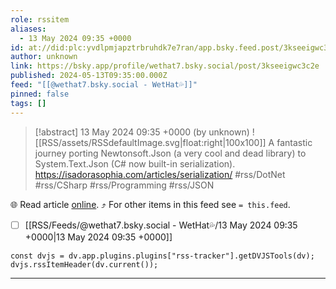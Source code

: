 ```yaml
---
role: rssitem
aliases:
  - 13 May 2024 09:35 +0000
id: at://did:plc:yvdlpmjapztrbruhdk7e7ran/app.bsky.feed.post/3kseeigwc3c2e
author: unknown
link: https://bsky.app/profile/wethat7.bsky.social/post/3kseeigwc3c2e
published: 2024-05-13T09:35:00.000Z
feed: "[[@wethat7․bsky․social - WetHat💦]]"
pinned: false
tags: []
---
```


> [!abstract] 13 May 2024 09:35 +0000 (by unknown)
> ![[RSS/assets/RSSdefaultImage.svg|float:right|100x100]] A fantastic journey porting Newtonsoft.Json (a very cool and dead library) to System.Text.Json (C# now built-in serialization). https://isadorasophia.com/articles/serialization/ #rss/DotNet #rss/CSharp #rss/Programming #rss/JSON

🌐 Read article [online](https://bsky.app/profile/wethat7.bsky.social/post/3kseeigwc3c2e). ⤴ For other items in this feed see `= this.feed`.

- [ ] [[RSS/Feeds/@wethat7․bsky․social - WetHat💦/13 May 2024 09꞉35 +0000|13 May 2024 09꞉35 +0000]]

~~~dataviewjs
const dvjs = dv.app.plugins.plugins["rss-tracker"].getDVJSTools(dv);
dvjs.rssItemHeader(dv.current());
~~~

- - -